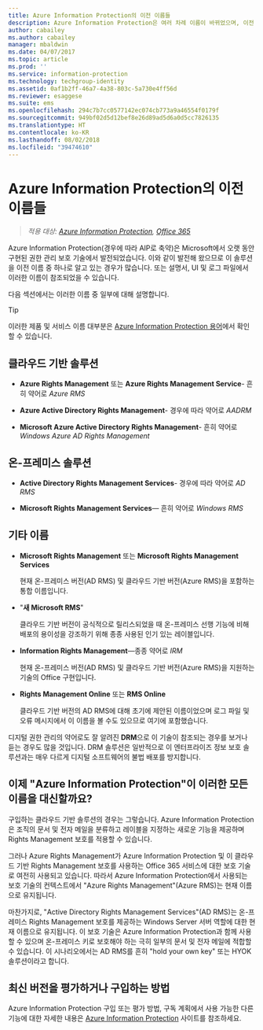 ```yaml
---
title: Azure Information Protection의 이전 이름들
description: Azure Information Protection은 여러 차례 이름이 바뀌었으며, 이전 이름으로 알고 있는 사용자도 있을 것입니다.
author: cabailey
ms.author: cabailey
manager: mbaldwin
ms.date: 04/07/2017
ms.topic: article
ms.prod: ''
ms.service: information-protection
ms.technology: techgroup-identity
ms.assetid: 0af1b2ff-46a7-4a38-803c-5a730e4ff56d
ms.reviewer: esaggese
ms.suite: ems
ms.openlocfilehash: 294c7b7cc0577142ec074cb773a9a46554f0179f
ms.sourcegitcommit: 949bf02d5d12bef8e26d89ad5d6a0d5cc7826135
ms.translationtype: HT
ms.contentlocale: ko-KR
ms.lasthandoff: 08/02/2018
ms.locfileid: "39474610"
---
```

# <a name="azure-information-protection---also-known-as-"></a>Azure Information Protection의 이전 이름들

>*적용 대상: [Azure Information Protection](https://azure.microsoft.com/pricing/details/information-protection), [Office 365](http://download.microsoft.com/download/E/C/F/ECF42E71-4EC0-48FF-AA00-577AC14D5B5C/Azure_Information_Protection_licensing_datasheet_EN-US.pdf)*

Azure Information Protection(경우에 따라 AIP로 축약)은 Microsoft에서 오랫 동안 구현된 권한 관리 보호 기술에서 발전되었습니다. 이와 같이 발전해 왔으므로 이 솔루션을 이전 이름 중 하나로 알고 있는 경우가 많습니다. 또는 설명서, UI 및 로그 파일에서 이러한 이름이 참조되었을 수 있습니다. 

다음 섹션에서는 이러한 이름 중 일부에 대해 설명합니다.

> [!TIP]
> 이러한 제품 및 서비스 이름 대부분은 [Azure Information Protection 용어](./terminology.md)에서 확인할 수 있습니다.

## <a name="cloud-based-solutions"></a>클라우드 기반 솔루션

- **Azure Rights Management** 또는 **Azure Rights Management Service**- 흔히 약어로 *Azure RMS*

- **Azure Active Directory Rights Management**- 경우에 따라 약어로 *AADRM*

- **Microsoft Azure Active Directory Rights Management**- 흔히 약어로 *Windows Azure AD Rights Management*

## <a name="on-premises-solutions"></a>온-프레미스 솔루션

- **Active Directory Rights Management Services**- 경우에 따라 약어로 *AD RMS*

- **Microsoft Rights Management Services**— 흔히 약어로 *Windows RMS*

## <a name="other-names"></a>기타 이름

- **Microsoft Rights Management** 또는 **Microsoft Rights Management Services**
    
    현재 온-프레미스 버전(AD RMS) 및 클라우드 기반 버전(Azure RMS)을 포함하는 통합 이름입니다.

- "**새 Microsoft RMS**"
    
    클라우드 기반 버전이 공식적으로 릴리스되었을 때 온-프레미스 선행 기능에 비해 배포의 용이성을 강조하기 위해 종종 사용된 인기 있는 레이블입니다.

- **Information Rights Management**—종종 약어로 *IRM*
    
    현재 온-프레미스 버전(AD RMS) 및 클라우드 기반 버전(Azure RMS)을 지원하는 기술의 Office 구현입니다. 

- **Rights Management Online** 또는 **RMS Online**
    
    클라우드 기반 버전의 AD RMS에 대해 초기에 제안된 이름이었으며 로그 파일 및 오류 메시지에서 이 이름을 볼 수도 있으므로 여기에 포함했습니다.

디지털 권한 관리의 약어로도 잘 알려진 **DRM**으로 이 기술이 참조되는 경우를 보거나 듣는 경우도 많을 것입니다. DRM 솔루션은 일반적으로 이 엔터프라이즈 정보 보호 솔루션과는 매우 다르게 디지털 소프트웨어의 불법 배포를 방지합니다. 

## <a name="does-azure-information-protection-now-replace-all-these-names"></a>이제 "Azure Information Protection"이 이러한 모든 이름을 대신할까요?

구입하는 클라우드 기반 솔루션의 경우는 그렇습니다. Azure Information Protection은 조직의 문서 및 전자 메일을 분류하고 레이블을 지정하는 새로운 기능을 제공하며 Rights Management 보호를 적용할 수 있습니다. 

그러나 Azure Rights Management가 Azure Information Protection 및 이 클라우드 기반 Rights Management 보호를 사용하는 Office 365 서비스에 대한 보호 기술로 여전히 사용되고 있습니다. 따라서 Azure Information Protection에서 사용되는 보호 기술의 컨텍스트에서 "Azure Rights Management"(Azure RMS)는 현재 이름으로 유지됩니다.

마찬가지로, "Active Directory Rights Management Services"(AD RMS)는 온-프레미스 Rights Management 보호를 제공하는 Windows Server 서버 역할에 대한 현재 이름으로 유지됩니다. 이 보호 기술은 Azure Information Protection과 함께 사용할 수 있으며 온-프레미스 키로 보호해야 하는 극히 일부의 문서 및 전자 메일에 적합할 수 있습니다. 이 시나리오에서는 AD RMS를 흔히 "hold your own key" 또는 HYOK 솔루션이라고 합니다.

## <a name="how-to-evaluate-or-purchase-the-latest-version"></a>최신 버전을 평가하거나 구입하는 방법

Azure Information Protection 구입 또는 평가 방법, 구독 계획에서 사용 가능한 다른 기능에 대한 자세한 내용은 [Azure Information Protection](https://www.microsoft.com/cloud-platform/azure-information-protection) 사이트를 참조하세요.
